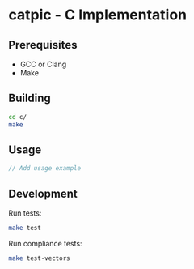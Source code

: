 # catpic - C Implementation

## Prerequisites

- GCC or Clang
- Make

## Building

```bash
cd c/
make
```

## Usage

```c
// Add usage example
```

## Development

Run tests:
```bash
make test
```

Run compliance tests:
```bash
make test-vectors
```
